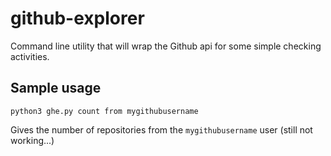 # github-explorer

Command line utility that will wrap the Github api for some simple checking activities.

## Sample usage

```
python3 ghe.py count from mygithubusername
```
Gives the number of repositories from the `mygithubusername` user (still not working...)
